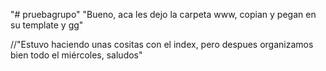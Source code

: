 "# pruebagrupo" 
"Bueno, aca les dejo la carpeta www, copian y pegan en su template y gg"

//"Estuvo haciendo unas cositas con el index, pero despues organizamos bien todo el miércoles, saludos"
